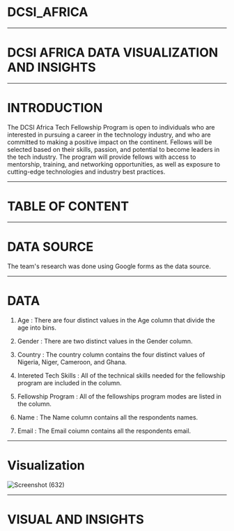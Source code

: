 # DCSI_AFRICA
----------------------------------------------------------------------------------------------------------------------------------------------------------------------------------------------------------

# DCSI AFRICA DATA VISUALIZATION AND INSIGHTS


-----------------------------------------------------------------------------------------------------------------------------------------------------------------------------------------------------------

# INTRODUCTION 

The DCSI Africa Tech Fellowship Program is open to individuals who are interested in pursuing a career in the technology industry, and who are committed to making a positive impact on the continent. Fellows will be selected based on their skills, passion, and potential to become leaders in the tech industry. The program will provide fellows with access to mentorship, training, and networking opportunities, as well as exposure to cutting-edge technologies and industry best practices.

---------------------------------------------------------------------------------------------------------------------------------------------------------------------------------------------------------------

# TABLE OF CONTENT

-------------------------------------------------------------------------------------------------------------------------------------------------------------------------------------------------------------

# DATA SOURCE

The team's research was done using Google forms as the data source.  

-----------------------------------------------------------------------------------------------------------------------------------------------------------------------------------------------------------

# DATA 

1. Age : There are four distinct values in the Age column that divide the age into bins.

2. Gender : There are two distinct values in the Gender column.

3. Country : The country column contains the four distinct values of Nigeria, Niger, Cameroon, and Ghana.

4. Intereted Tech Skills : All of the technical skills needed for the fellowship program are included in the column.

5. Fellowship Program : All of the fellowships program modes are listed in the column. 

6. Name : The Name column contains all the respondents names.

7. Email : The Email coiumn contains all the respondents email.

-------------------------------------------------------------------------------------------------------------------------------------------------------------------------------------------------------

# Visualization 

![Screenshot (632)](https://github.com/Samuel1-ona/DCSI_AFRICA/assets/68438893/868ba266-7055-4be9-ad49-5464330fe135)

---------------------------------------------------------------------------------------------------------------------------------------------------------------------------------------------------------

# VISUAL AND INSIGHTS
